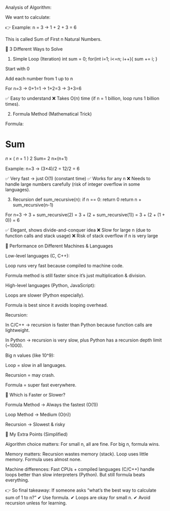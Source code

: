 Analysis of Algorithm:

We want to calculate:

👉 Example: n = 3 → 1 + 2 + 3 = 6

This is called Sum of First n Natural Numbers.

🔹 3 Different Ways to Solve
1. Simple Loop (Iteration)
int sum = 0;
for(int i=1; i<=n; i++){
    sum += i;
}


Start with 0

Add each number from 1 up to n

For n=3 → 0+1=1 → 1+2=3 → 3+3=6

✅ Easy to understand
❌ Takes O(n) time (if n = 1 billion, loop runs 1 billion times).

2. Formula Method (Mathematical Trick)

Formula:

Sum
=
𝑛
×
(
𝑛
+
1
)
2
Sum=
2
n×(n+1)
	​


Example:
n=3 → (3×4)/2 = 12/2 = 6

✅ Very fast → just O(1) (constant time)
✅ Works for any n
❌ Needs to handle large numbers carefully (risk of integer overflow in some languages).

3. Recursion
def sum_recursive(n):
    if n == 0:
        return 0
    return n + sum_recursive(n-1)


For n=3 →
3 + sum_recursive(2)
= 3 + (2 + sum_recursive(1))
= 3 + (2 + (1 + 0)) = 6

✅ Elegant, shows divide-and-conquer idea
❌ Slow for large n (due to function calls and stack usage)
❌ Risk of stack overflow if n is very large

🔹 Performance on Different Machines & Languages

Low-level languages (C, C++):

Loop runs very fast because compiled to machine code.

Formula method is still faster since it’s just multiplication & division.

High-level languages (Python, JavaScript):

Loops are slower (Python especially).

Formula is best since it avoids looping overhead.

Recursion:

In C/C++ → recursion is faster than Python because function calls are lightweight.

In Python → recursion is very slow, plus Python has a recursion depth limit (~1000).

Big n values (like 10^9):

Loop = slow in all languages.

Recursion = may crash.

Formula = super fast everywhere.

🔹 Which is Faster or Slower?

Formula Method → Always the fastest (O(1))

Loop Method → Medium (O(n))

Recursion → Slowest & risky

🔹 My Extra Points (Simplified)

Algorithm choice matters: For small n, all are fine. For big n, formula wins.

Memory matters: Recursion wastes memory (stack). Loop uses little memory. Formula uses almost none.

Machine differences: Fast CPUs + compiled languages (C/C++) handle loops better than slow interpreters (Python). But still formula beats everything.

👉 So final takeaway:
If someone asks “what’s the best way to calculate sum of 1 to n?”
✔ Use formula.
✔ Loops are okay for small n.
✔ Avoid recursion unless for learning.
